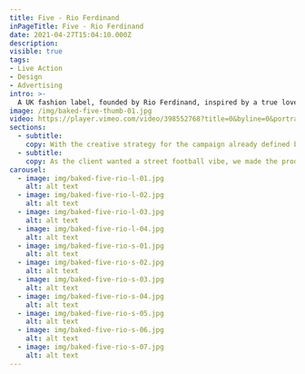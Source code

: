 ```yaml
---
title: Five - Rio Ferdinand
inPageTitle: Five - Rio Ferdinand
date: 2021-04-27T15:04:10.000Z
description:
visible: true
tags:
- Live Action
- Design
- Advertising
intro: >-
  A UK fashion label, founded by Rio Ferdinand, inspired by a true love for sportswear, fitness and contemporary football culture.
image: /img/baked-five-thumb-01.jpg
video: https://player.vimeo.com/video/398552768?title=0&byline=0&portrait=0
sections:
  - subtitle:
    copy: With the creative strategy for the campaign already defined by the FIVE team, our live action team produced a campaign that answered the brief to capture a gritty, urban London football vibe.
  - subtitle:
    copy: As the client wanted a street football vibe, we made the production feel like the audience was a part of the action. To achieve this, we used a handheld setup which enabled us to capture the correct look and feel whilst working around shooting in multiple locations in one day.
carousel:
  - image: img/baked-five-rio-l-01.jpg
    alt: alt text
  - image: img/baked-five-rio-l-02.jpg
    alt: alt text
  - image: img/baked-five-rio-l-03.jpg
    alt: alt text
  - image: img/baked-five-rio-l-04.jpg
    alt: alt text
  - image: img/baked-five-rio-s-01.jpg
    alt: alt text
  - image: img/baked-five-rio-s-02.jpg
    alt: alt text
  - image: img/baked-five-rio-s-03.jpg
    alt: alt text
  - image: img/baked-five-rio-s-04.jpg
    alt: alt text
  - image: img/baked-five-rio-s-05.jpg
    alt: alt text
  - image: img/baked-five-rio-s-06.jpg
    alt: alt text
  - image: img/baked-five-rio-s-07.jpg
    alt: alt text
---
```

